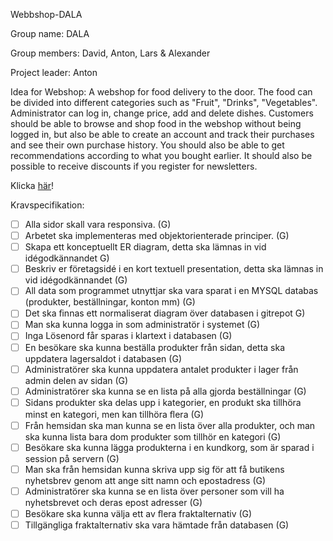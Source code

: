 Webbshop-DALA

Group name: DALA

Group members: David, Anton, Lars & Alexander

Project leader: Anton

Idea for Webshop: A webshop for food delivery to the door. The food can be divided into different categories such as "Fruit", "Drinks", "Vegetables". Administrator can log in, change price, add and delete dishes. Customers should be able to browse and shop food in the webshop without being logged in, but also be able to create an account and track their purchases and see their own purchase history. You should also be able to get recommendations according to what you bought earlier. It should also be possible to receive discounts if you register for newsletters.

Klicka [här](https://antonwelliver.github.io/Webbshop-DALA/)!

Kravspecifikation:
- [ ] Alla sidor skall vara responsiva. (G)
- [ ] Arbetet ska implementeras med objektorienterade principer. (G)
- [ ] Skapa ett konceptuellt ER diagram, detta ska lämnas in vid idégodkännandet G)
- [ ] Beskriv er företagsidé i en kort textuell presentation, detta ska lämnas in vid idégodkännandet (G)
- [ ] All data som programmet utnyttjar ska vara sparat i en MYSQL databas (produkter, beställningar, konton mm) (G)
- [ ] Det ska ﬁnnas ett normaliserat diagram över databasen i gitrepot G)
- [ ] Man ska kunna logga in som administratör i systemet (G)
- [ ] Inga Lösenord får sparas i klartext i databasen (G)
- [ ] En besökare ska kunna beställa produkter från sidan, detta ska uppdatera lagersaldot i databasen (G)
- [ ] Administratörer ska kunna uppdatera antalet produkter i lager från admin delen av sidan (G)
- [ ] Administratörer ska kunna se en lista på alla gjorda beställningar (G)
- [ ] Sidans produkter ska delas upp i kategorier, en produkt ska tillhöra minst en kategori, men kan tillhöra ﬂera (G)
- [ ] Från hemsidan ska man kunna se en lista över alla produkter, och man ska kunna lista bara dom produkter som tillhör en kategori (G)
- [ ] Besökare ska kunna lägga produkterna i en kundkorg, som är sparad i session på servern (G)
- [ ] Man ska från hemsidan kunna skriva upp sig för att få butikens nyhetsbrev genom att ange sitt namn och epostadress (G)
- [ ] Administratörer ska kunna se en lista över personer som vill ha nyhetsbrevet och deras epost adresser (G)
- [ ] Besökare ska kunna välja ett av ﬂera fraktalternativ (G)
- [ ] Tillgängliga fraktalternativ ska vara hämtade från databasen (G)
